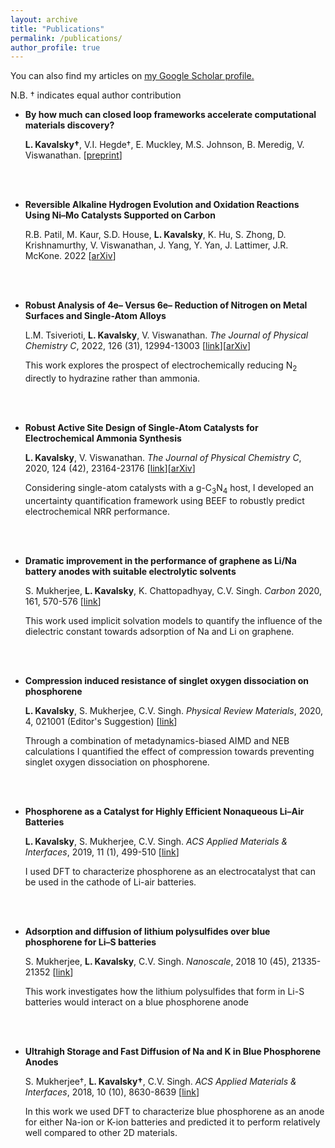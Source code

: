 ```yaml
---
layout: archive
title: "Publications"
permalink: /publications/
author_profile: true
---
```


You can also find my articles on <u><a href="https://scholar.google.com/citations?user=kPsUy9IAAAAJ&hl=en">my Google Scholar profile</a>.</u>

N.B. &dagger; indicates equal author contribution

- **By how much can closed loop frameworks accelerate computational materials discovery?**

    **L. Kavalsky&dagger;**, V.I. Hegde&dagger;, E. Muckley, M.S. Johnson, B. Meredig, V. Viswanathan. [[preprint](/files/acceleration__benchmarks_preprint-09-30-2022.pdf)]

<br />
<br />

- **Reversible Alkaline Hydrogen Evolution and Oxidation Reactions Using Ni–Mo Catalysts Supported on Carbon**

    R.B. Patil, M. Kaur, S.D. House, **L. Kavalsky**, K. Hu, S. Zhong, D. Krishnamurthy, V. Viswanathan, J. Yang, Y. Yan, J. Lattimer, J.R. McKone. 2022 [[arXiv](https://chemrxiv.org/engage/chemrxiv/article-details/6349a624e3f3ee46d55a7a3a)]

<br />
<br />

- **Robust Analysis of 4e– Versus 6e– Reduction of Nitrogen on Metal Surfaces and Single-Atom Alloys**

    L.M. Tsiverioti, **L. Kavalsky**, V. Viswanathan. *The Journal of Physical Chemistry C*, 2022, 126 (31), 12994-13003 [[link](https://pubs.acs.org/doi/10.1021/acs.jpcc.2c01630)][[arXiv](https://chemrxiv.org/engage/chemrxiv/article-details/62278c38c45c0b4f6729dda1)]

    This work explores the prospect of electrochemically reducing N$_2$ directly to hydrazine rather than ammonia.

<br />
<br />

- **Robust Active Site Design of Single-Atom Catalysts for Electrochemical Ammonia Synthesis**

    **L. Kavalsky**, V. Viswanathan. *The Journal of Physical Chemistry C*, 2020, 124 (42), 23164-23176 [[link](https://pubs.acs.org/doi/full/10.1021/acs.jpcc.0c06692)][[arXiv](https://arxiv.org/abs/2007.10318)]

    Considering single-atom catalysts with a g-C$_3$N$_4$ host, I developed an uncertainty quantification framework using BEEF to robustly predict electrochemical NRR performance.

<br />
<br />

- **Dramatic improvement in the performance of graphene as Li/Na battery anodes with suitable electrolytic solvents**

    S. Mukherjee, **L. Kavalsky**, K. Chattopadhyay, C.V. Singh. *Carbon* 2020, 161, 570-576 [[link](https://www.sciencedirect.com/science/article/pii/S0008622320301391)]

    This work used implicit solvation models to quantify the influence of the dielectric constant towards adsorption of Na and Li on graphene.

<br />
<br />

- **Compression induced resistance of singlet oxygen dissociation on phosphorene**

    **L. Kavalsky**, S. Mukherjee, C.V. Singh. *Physical Review Materials*, 2020, 4, 021001 (Editor's Suggestion) [[link](https://journals.aps.org/prmaterials/abstract/10.1103/PhysRevMaterials.4.021001)]

    Through a combination of metadynamics-biased AIMD and NEB calculations I quantified the effect of compression towards preventing singlet oxygen dissociation on phosphorene.

<br />
<br />

- **Phosphorene as a Catalyst for Highly Efficient Nonaqueous Li–Air Batteries**

    **L. Kavalsky**, S. Mukherjee, C.V. Singh. *ACS Applied Materials & Interfaces*, 2019, 11 (1), 499-510 [[link](https://pubs.acs.org/doi/full/10.1021/acsami.8b13505)]

    I used DFT to characterize phosphorene as an electrocatalyst that can be used in the cathode of Li-air batteries.

<br />
<br />

- **Adsorption and diffusion of lithium polysulfides over blue phosphorene for Li–S batteries**

    S. Mukherjee, **L. Kavalsky**, C.V. Singh. *Nanoscale*, 2018 10 (45), 21335-21352 [[link](https://pubs.rsc.org/en/content/articlehtml/2018/nr/c8nr04868a)]

    This work investigates how the lithium polysulfides that form in Li-S batteries would interact on a blue phosphorene anode

<br />
<br />

- **Ultrahigh Storage and Fast Diffusion of Na and K in Blue Phosphorene Anodes**

    S. Mukherjee&dagger;, **L. Kavalsky&dagger;**, C.V. Singh. *ACS Applied Materials & Interfaces*, 2018, 10 (10), 8630-8639 [[link](https://pubs.acs.org/doi/full/10.1021/acsami.7b18595)]

    In this work we used DFT to characterize blue phosphorene as an anode for either Na-ion or K-ion batteries and predicted it to perform relatively well compared to other 2D materials.


